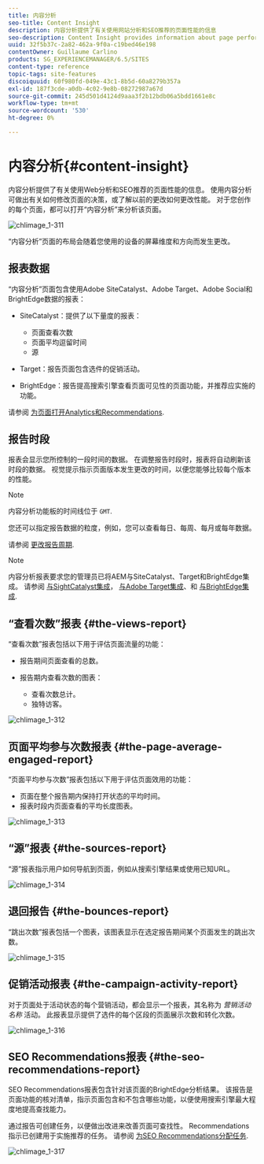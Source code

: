 ```yaml
---
title: 内容分析
seo-title: Content Insight
description: 内容分析提供了有关使用网站分析和SEO推荐的页面性能的信息
seo-description: Content Insight provides information about page performance using web analytics and SEO recommendation
uuid: 32f5b37c-2a82-462a-9f0a-c19bed46e198
contentOwner: Guillaume Carlino
products: SG_EXPERIENCEMANAGER/6.5/SITES
content-type: reference
topic-tags: site-features
discoiquuid: 60f980fd-049e-43c1-8b5d-60a8279b357a
exl-id: 187f3cde-a0db-4c02-9e8b-08272987a67d
source-git-commit: 245d501d4124d9aaa3f2b12bdb06a5bdd1661e8c
workflow-type: tm+mt
source-wordcount: '530'
ht-degree: 0%

---
```


# 内容分析{#content-insight}

内容分析提供了有关使用Web分析和SEO推荐的页面性能的信息。 使用内容分析可做出有关如何修改页面的决策，或了解以前的更改如何更改性能。 对于您创作的每个页面，都可以打开“内容分析”来分析该页面。

![chlimage_1-311](assets/chlimage_1-311.png)

“内容分析”页面的布局会随着您使用的设备的屏幕维度和方向而发生更改。

## 报表数据

“内容分析”页面包含使用Adobe SiteCatalyst、Adobe Target、Adobe Social和BrightEdge数据的报表：

* SiteCatalyst：提供了以下量度的报表：

   * 页面查看次数
   * 页面平均逗留时间
   * 源

* Target：报告页面包含选件的促销活动。
* BrightEdge：报告提高搜索引擎查看页面可见性的页面功能，并推荐应实施的功能。

请参阅 [为页面打开Analytics和Recommendations](/help/sites-authoring/ci-analyze.md#opening-analytics-and-recommendations-for-a-page).

## 报告时段

报表会显示您所控制的一段时间的数据。 在调整报告时段时，报表将自动刷新该时段的数据。 视觉提示指示页面版本发生更改的时间，以便您能够比较每个版本的性能。

>[!NOTE]
>
>内容分析功能板的时间线位于 `GMT`.

您还可以指定报告数据的粒度，例如，您可以查看每日、每周、每月或每年数据。

请参阅 [更改报告周期](/help/sites-authoring/ci-analyze.md#changing-the-reporting-period).

>[!NOTE]
>
>内容分析报表要求您的管理员已将AEM与SiteCatalyst、Target和BrightEdge集成。 请参阅 [与SightCatalyst集成](/help/sites-administering/adobeanalytics.md)， [与Adobe Target集成](/help/sites-administering/target.md)、和 [与BrightEdge集成](/help/sites-administering/brightedge.md).

## “查看次数”报表 {#the-views-report}

“查看次数”报表包括以下用于评估页面流量的功能：

* 报告期间页面查看的总数。
* 报告期内查看次数的图表：

   * 查看次数总计。
   * 独特访客。

![chlimage_1-312](assets/chlimage_1-312.png)

## 页面平均参与次数报表 {#the-page-average-engaged-report}

“页面平均参与次数”报表包括以下用于评估页面效用的功能：

* 页面在整个报告期内保持打开状态的平均时间。
* 报表时段内页面查看的平均长度图表。

![chlimage_1-313](assets/chlimage_1-313.png)

## “源”报表 {#the-sources-report}

“源”报表指示用户如何导航到页面，例如从搜索引擎结果或使用已知URL。

![chlimage_1-314](assets/chlimage_1-314.png)

## 退回报告 {#the-bounces-report}

“跳出次数”报表包括一个图表，该图表显示在选定报告期间某个页面发生的跳出次数。

![chlimage_1-315](assets/chlimage_1-315.png)

## 促销活动报表 {#the-campaign-activity-report}

对于页面处于活动状态的每个营销活动，都会显示一个报表，其名称为 *营销活动名称* 活动。 此报表显示提供了选件的每个区段的页面展示次数和转化次数。

![chlimage_1-316](assets/chlimage_1-316.png)

## SEO Recommendations报表 {#the-seo-recommendations-report}

SEO Recommendations报表包含针对该页面的BrightEdge分析结果。 该报告是页面功能的核对清单，指示页面包含和不包含哪些功能，以便使用搜索引擎最大程度地提高查找能力。

通过报告可创建任务，以便做出改进来改善页面可查找性。 Recommendations指示已创建用于实施推荐的任务。 请参阅 [为SEO Recommendations分配任务](/help/sites-authoring/ci-analyze.md#assigning-tasks-for-seo-recommendations).

![chlimage_1-317](assets/chlimage_1-317.png)
